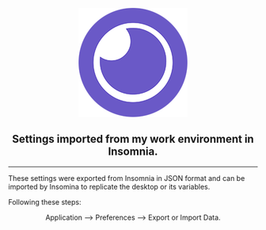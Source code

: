 <div align="center">

![Insomnia Logo](./assets/insomnialogo.png)

## Settings imported from my work environment in Insomnia.

---

</div>

These settings were exported from Insomnia in JSON format and can be imported by Insomina to replicate the desktop or its variables.

Following these steps:

<div align="center">

Application --> Preferences --> Export or Import Data.

</div>
